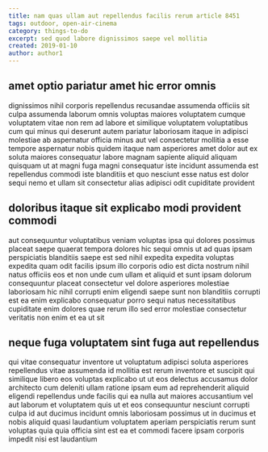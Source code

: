 ```yaml
---
title: nam quas ullam aut repellendus facilis rerum article 8451
tags: outdoor, open-air-cinema
category: things-to-do
excerpt: sed quod labore dignissimos saepe vel mollitia
created: 2019-01-10
author: author1
---
```


## amet optio pariatur amet hic error omnis

dignissimos nihil corporis repellendus recusandae assumenda officiis sit culpa assumenda laborum omnis voluptas maiores voluptatem cumque voluptatem vitae non rem ad labore et similique voluptatem voluptatibus cum qui minus qui deserunt autem pariatur laboriosam itaque in adipisci molestiae ab aspernatur officia minus aut vel consectetur mollitia a esse tempore aspernatur nobis quidem itaque nam asperiores amet dolor aut ex soluta maiores consequatur labore magnam sapiente aliquid aliquam quisquam ut at magni fuga magni consequatur iste incidunt assumenda est repellendus commodi iste blanditiis et quo nesciunt esse natus est dolor sequi nemo et ullam sit consectetur alias adipisci odit cupiditate provident

## doloribus itaque sit explicabo modi provident commodi

aut consequuntur voluptatibus veniam voluptas ipsa qui dolores possimus placeat saepe quaerat tempora dolores hic sequi omnis ut ad quas ipsam perspiciatis blanditiis saepe est sed nihil expedita expedita voluptas expedita quam odit facilis ipsum illo corporis odio est dicta nostrum nihil natus officiis eos et non unde cum ullam et aliquid et sunt ipsam dolorum consequuntur placeat consectetur vel dolore asperiores molestiae laboriosam hic nihil corrupti enim eligendi saepe sunt non blanditiis corrupti est ea enim explicabo consequatur porro sequi natus necessitatibus cupiditate enim dolores quae rerum illo sed error molestiae consectetur veritatis non enim et ea ut sit

## neque fuga voluptatem sint fuga aut repellendus

qui vitae consequatur inventore ut voluptatum adipisci soluta asperiores repellendus vitae assumenda id mollitia est rerum inventore et suscipit qui similique libero eos voluptas explicabo ut ut eos delectus accusamus dolor architecto cum deleniti ullam ratione ipsam eum ad reprehenderit aliquid eligendi repellendus unde facilis qui ea nulla aut maiores accusantium vel aut laborum et voluptatem quis ut et eos consequuntur nesciunt corrupti culpa id aut ducimus incidunt omnis laboriosam possimus ut in ducimus et nobis aliquid quasi laudantium voluptatem aperiam perspiciatis rerum sunt voluptas quia quia officia sint est ea et commodi facere ipsam corporis impedit nisi est laudantium
